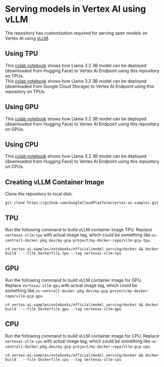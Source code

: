 # Serving models in Vertex AI using vLLM

The repository has customization required for serving open models on Vertex AI using [vLLM](https://github.com/vllm-project/vllm.git).

## Using TPU
This [colab notebook](colabs/vertexai_serving_vllm_tpu_llama3_2_3B.ipynb) shows how Llama 3.2 3B model can be deployed (downloaded from Hugging Face) to Vertex AI Endpoint using this repository on TPUs.  
This [colab notebook](colabs/vertexai_serving_vllm_tpu_gcs_llama3_2_3B.ipynb) shows how Llama 3.2 3B model can be deployed (downloaded from Google Cloud Storage) to Vertex AI Endpoint using this repository on TPUs.

## Using GPU
This [colab notebook](colabs/vertexai_serving_vllm_gpu_llama3_2_3B.ipynb) shows how Llama 3.2 3B model can be deployed (downloaded from Hugging Face) to Vertex AI Endpoint using this repository on GPUs.

## Using CPU
This [colab notebook](colabs/vertexai_serving_vllm_cpu_llama3_2_3B.ipynb) shows how Llama 3.2 3B model can be deployed (downloaded from Hugging Face) to Vertex AI Endpoint using this repository on CPUs.

## Creating vLLM Container Image

Clone the repository to local disk.

```
git clone https://github.com/GoogleCloudPlatform/vertex-ai-samples.git
```

## TPU
Run the following command to build vLLM container image TPU. Replace `vertexai-vllm-tpu` with actual image tag, which could be something like `us-central1-docker.pkg.dev/my-gcp-project/my-docker-repo/vllm-gcp-tpu`.

```
cd vertex-ai-samples/notebooks/official/model_serving/docker && docker build . --file Dockerfile.tpu --tag vertexai-vllm-tpu
```

## GPU
Run the following command to build vLLM container image for GPU. Replace `vertexai-vllm-gpu` with actual image tag, which could be something like `us-central1-docker.pkg.dev/my-gcp-project/my-docker-repo/vllm-gcp-gpu`.

```
cd vertex-ai-samples/notebooks/official/model_serving/docker && docker build . --file Dockerfile.gpu --tag vertexai-vllm-gpu
```

## CPU
Run the following command to build vLLM container image for CPU. Replace `vertexai-vllm-cpu` with actual image tag, which could be something like `us-central1-docker.pkg.dev/my-gcp-project/my-docker-repo/vllm-gcp-cpu`.

```
cd vertex-ai-samples/notebooks/official/model_serving/docker && docker build . --file Dockerfile.cpu --tag vertexai-vllm-cpu
```
